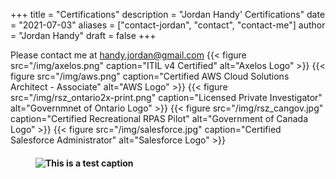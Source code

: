 +++
title = "Certifications"
description = "Jordan Handy' Certifications"
date = "2021-07-03"
aliases = ["contact-jordan", "contact", "contact-me"]
author = "Jordan Handy"
draft = false
+++

Please contact me at [handy.jordan@gmail.com](mailto:handy.jordan@gmail.com)
{{< figure src="/img/axelos.png" caption="ITIL v4 Certified" alt="Axelos Logo" >}}
{{< figure src="/img/aws.png" caption="Certified AWS Cloud Solutions Architect - Associate" alt="AWS Logo" >}}
{{< figure src="/img/rsz_ontario2x-print.png" caption="Licensed Private Investigator" alt="Governmnet of Ontario Logo" >}}
{{< figure src="/img/rsz_cangov.jpg" caption="Certified Recreational RPAS Pilot" alt="Government of Canada Logo" >}}
{{< figure src="/img/salesforce.jpg" caption="Certified Salesforce Administrator" alt="Salesforce Logo" >}}

<figure>
<img src="/img/axelos.png" style="float: left;"/>
<figcaption>
<h4>This is a test caption</h4>
</figcaption>
</figure>
